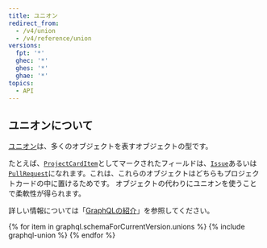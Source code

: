 ```yaml
---
title: ユニオン
redirect_from:
  - /v4/union
  - /v4/reference/union
versions:
  fpt: '*'
  ghec: '*'
  ghes: '*'
  ghae: '*'
topics:
  - API
---
```


## ユニオンについて

[ユニオン](https://graphql.github.io/graphql-spec/June2018/#sec-Unions)は、多くのオブジェクトを表すオブジェクトの型です。

たとえば、[`ProjectCardItem`](/graphql/reference/unions#projectcarditem)としてマークされたフィールドは、[`Issue`](/graphql/reference/objects#issue)あるいは[`PullRequest`](/graphql/reference/objects#pullrequest)になれます。これは、これらのオブジェクトはどちらもプロジェクトカードの中に置けるためです。 オブジェクトの代わりにユニオンを使うことで柔軟性が得られます。

詳しい情報については「[GraphQLの紹介](/graphql/guides/introduction-to-graphql)」を参照してください。

{% for item in graphql.schemaForCurrentVersion.unions %}
  {% include graphql-union %}
{% endfor %}
